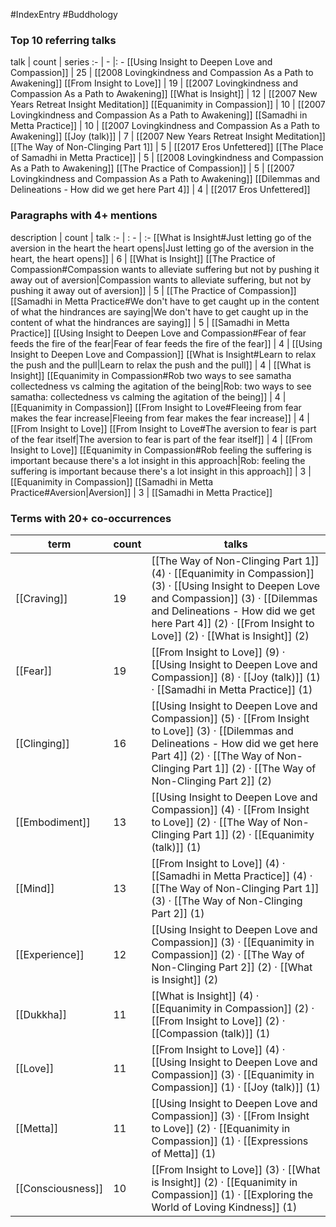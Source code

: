 #IndexEntry #Buddhology

### Top 10 referring talks
talk | count | series
:- | - |: -
[[Using Insight to Deepen Love and Compassion]] | 25 | [[2008 Lovingkindness and Compassion As a Path to Awakening]]
[[From Insight to Love]] | 19 | [[2007 Lovingkindness and Compassion As a Path to Awakening]]
[[What is Insight]] | 12 | [[2007 New Years Retreat Insight Meditation]]
[[Equanimity in Compassion]] | 10 | [[2007 Lovingkindness and Compassion As a Path to Awakening]]
[[Samadhi in Metta Practice]] | 10 | [[2007 Lovingkindness and Compassion As a Path to Awakening]]
[[Joy (talk)]] | 7 | [[2007 New Years Retreat Insight Meditation]]
[[The Way of Non-Clinging Part 1]] | 5 | [[2017 Eros Unfettered]]
[[The Place of Samadhi in Metta Practice]] | 5 | [[2008 Lovingkindness and Compassion As a Path to Awakening]]
[[The Practice of Compassion]] | 5 | [[2007 Lovingkindness and Compassion As a Path to Awakening]]
[[Dilemmas and Delineations - How did we get here Part 4]] | 4 | [[2017 Eros Unfettered]]

### Paragraphs with 4+ mentions
description | count | talk
:- | : - | :-
[[What is Insight#Just letting go of the aversion in the heart the heart opens\|Just letting go of the aversion in the heart, the heart opens]] | 6 | [[What is Insight]]
[[The Practice of Compassion#Compassion wants to alleviate suffering but not by pushing it away out of aversion\|Compassion wants to alleviate suffering, but not by pushing it away out of aversion]] | 5 | [[The Practice of Compassion]]
[[Samadhi in Metta Practice#We don't have to get caught up in the content of what the hindrances are saying\|We don't have to get caught up in the content of what the hindrances are saying]] | 5 | [[Samadhi in Metta Practice]]
[[Using Insight to Deepen Love and Compassion#Fear of fear feeds the fire of the fear\|Fear of fear feeds the fire of the fear]] | 4 | [[Using Insight to Deepen Love and Compassion]]
[[What is Insight#Learn to relax the push and the pull\|Learn to relax the push and the pull]] | 4 | [[What is Insight]]
[[Equanimity in Compassion#Rob two ways to see samatha collectedness vs calming the agitation of the being\|Rob: two ways to see samatha: collectedness vs calming the agitation of the being]] | 4 | [[Equanimity in Compassion]]
[[From Insight to Love#Fleeing from fear makes the fear increase\|Fleeing from fear makes the fear increase]] | 4 | [[From Insight to Love]]
[[From Insight to Love#The aversion to fear is part of the fear itself\|The aversion to fear is part of the fear itself]] | 4 | [[From Insight to Love]]
[[Equanimity in Compassion#Rob feeling the suffering is important because there's a lot insight in this approach\|Rob: feeling the suffering is important because there's a lot insight in this approach]] | 3 | [[Equanimity in Compassion]]
[[Samadhi in Metta Practice#Aversion\|Aversion]] | 3 | [[Samadhi in Metta Practice]]

### Terms with 20+ co-occurrences
term | count | talks
-|-|-
[[Craving]] | 19 | <span class="counts">[[The Way of Non-Clinging Part 1]] (4) · [[Equanimity in Compassion]] (3) · [[Using Insight to Deepen Love and Compassion]] (3) · [[Dilemmas and Delineations - How did we get here Part 4]] (2) · [[From Insight to Love]] (2) · [[What is Insight]] (2)</span> 
[[Fear]] | 19 | <span class="counts">[[From Insight to Love]] (9) · [[Using Insight to Deepen Love and Compassion]] (8) · [[Joy (talk)]] (1) · [[Samadhi in Metta Practice]] (1)</span> 
[[Clinging]] | 16 | <span class="counts">[[Using Insight to Deepen Love and Compassion]] (5) · [[From Insight to Love]] (3) · [[Dilemmas and Delineations - How did we get here Part 4]] (2) · [[The Way of Non-Clinging Part 1]] (2) · [[The Way of Non-Clinging Part 2]] (2)</span> 
[[Embodiment]] | 13 | <span class="counts">[[Using Insight to Deepen Love and Compassion]] (4) · [[From Insight to Love]] (2) · [[The Way of Non-Clinging Part 1]] (2) · [[Equanimity (talk)]] (1)</span> 
[[Mind]] | 13 | <span class="counts">[[From Insight to Love]] (4) · [[Samadhi in Metta Practice]] (4) · [[The Way of Non-Clinging Part 1]] (3) · [[The Way of Non-Clinging Part 2]] (1)</span> 
[[Experience]] | 12 | <span class="counts">[[Using Insight to Deepen Love and Compassion]] (3) · [[Equanimity in Compassion]] (2) · [[The Way of Non-Clinging Part 2]] (2) · [[What is Insight]] (2)</span> 
[[Dukkha]] | 11 | <span class="counts">[[What is Insight]] (4) · [[Equanimity in Compassion]] (2) · [[From Insight to Love]] (2) · [[Compassion (talk)]] (1)</span> 
[[Love]] | 11 | <span class="counts">[[From Insight to Love]] (4) · [[Using Insight to Deepen Love and Compassion]] (3) · [[Equanimity in Compassion]] (1) · [[Joy (talk)]] (1)</span> 
[[Metta]] | 11 | <span class="counts">[[Using Insight to Deepen Love and Compassion]] (3) · [[From Insight to Love]] (2) · [[Equanimity in Compassion]] (1) · [[Expressions of Metta]] (1)</span> 
[[Consciousness]] | 10 | <span class="counts">[[From Insight to Love]] (3) · [[What is Insight]] (2) · [[Equanimity in Compassion]] (1) · [[Exploring the World of Loving Kindness]] (1)</span> 

